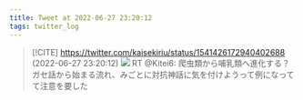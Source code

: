 ```yaml
---
title: Tweet at 2022-06-27 23:20:12
tags: twitter_log
---
```


> [!CITE] https://twitter.com/kaisekiriu/status/1541426172940402688 (2022-06-27 23:20:12)
> ![](https://twitter.com/kaisekiriu/status/1541426172940402688)
> RT @Kitei6: 爬虫類から哺乳類へ進化する？ガセ話から始まる流れ、みごとに対抗神話に気を付けようって例になってて注意を要した
